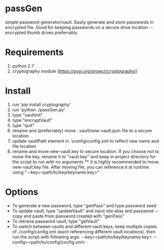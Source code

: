 # passGen
simple password generator/vault. Easily generate and store passwords in encrypted file. Good for keeping passwords on a secure drive location -- encrypted thumb drives preferrably
# Requirements
1. python 2.7
2. cryptography module (https://pypi.org/project/cryptography/)
# Install
1. run 'pip install cryptography'
2. run 'python ./passGen.py'
3. type "vaultInit"
4. type "encryptVault"
5. type "quit"
6. rename and (preferrably) move .\.vault\new-vault.json file to a secure location
7. update vaultPath element in .\config\config.xml to reflect new name and file location
8. rename and move new-vault.key to secure location. If you choose not to move the key, rename it to "vault.key" and keep in project directory for the script to run with no arguments
** it is highly recommended to move new-vault.key file. After moving file, you can reference it at runtime using "--key=<path/to/key/keyname.key>"

# Options
* To generate a new password, type "genPass" and type password seed
* To update vault, type "updateVault" and input site alias and password -- copy and paste from password created with "genPass"
* To retrieve password vault, type "getVault"
* To switch between vaults and different vault keys, keep multiple copies of ./config/config.xml (each referencing different vault locations), then run the script with following args: --key=<path/to/key/keyname.key> --config=<path/to/config/config.xml>
